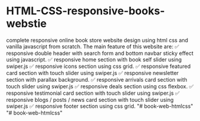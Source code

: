 # HTML-CSS-responsive-books-webstie
complete responsive online book store website design using html css and vanilla javascript from scratch.
The main feature of this website are: 
✅ responsive double header with search form and bottom navbar sticky effect using javascript. 
✅ responsive home section with book self slider using swiper.js 
✅ responsive icons section using css grid. 
✅ responsive featured card section with touch slider using swiper.js 
✅ responsive newsletter section with parallax background. 
✅ responsive arrivals card section with touch slider using swiper.js 
✅ responsive deals section using css flexbox. 
✅ responsive testimonial card section with touch slider using swiper.js 
✅ responsive  blogs / posts / news card section with touch slider using swiper.js 
✅ responsive footer section using css grid.
"# book-web-htmlcss" 
"# book-web-htmlcss" 

